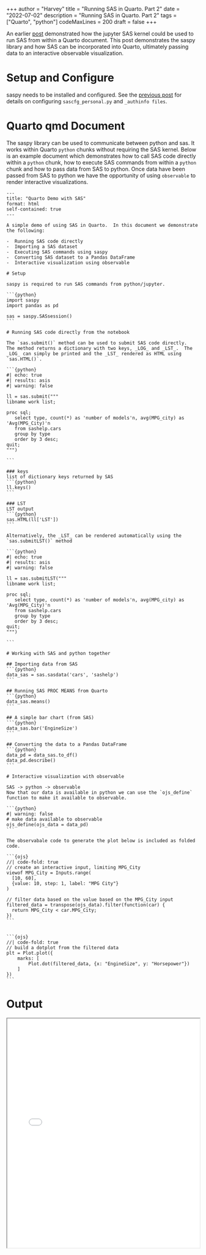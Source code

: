 +++
author = "Harvey"
title = "Running SAS in Quarto. Part 2"
date = "2022-07-02"
description = "Running SAS in Quarto. Part 2"
tags = ["Quarto", "python"]
codeMaxLines = 200
draft = false
+++

An earlier [post](/post/2022-06-27-quarto_sas/) demonstrated how the jupyter SAS kernel could be used to run SAS from within a Quarto document.  This post demonstrates the saspy library and how SAS can be incorporated into Quarto, ultimately passing data to an interactive observable visualization.

# Setup and Configure

saspy needs to be installed and configured.  See the [previous post](/post/2022-06-27-quarto_sas/) for details on configuring `sascfg_personal.py` and `_authinfo files`.

# Quarto qmd Document

The saspy library can be used to communicate between python and sas.  It works within Quarto `python` chunks without requiring the SAS kernel.  Below is an example document which demonstrates how to call SAS code directly within a `python` chunk, how to execute SAS commands from within a `python` chunk and how to pass data from SAS to python.  Once data have been passed from SAS to python we have the opportunity of using `observable` to render interactive visualizations.

~~~
---
title: "Quarto Demo with SAS"
format: html
self-contained: true
---

A simple demo of using SAS in Quarto.  In this document we demonstrate the following:

-  Running SAS code directly
-  Importing a SAS dataset
-  Executing SAS commands using saspy
-  Converting SAS dataset to a Pandas DataFrame
-  Interactive visualization using observable 

# Setup

saspy is required to run SAS commands from python/jupyter.

```{python}
import saspy
import pandas as pd

sas = saspy.SASsession()
```

# Running SAS code directly from the notebook

The `sas.submit()` method can be used to submit SAS code directly.  The method returns a dictionary with two keys, _LOG_ and _LST_.  The _LOG_ can simply be printed and the _LST_ rendered as HTML using `sas.HTML()`.

```{python}
#| echo: true
#| results: asis
#| warning: false

ll = sas.submit("""
libname work list;

proc sql;
   select type, count(*) as 'number of models'n, avg(MPG_city) as 'Avg(MPG_City)'n
   from sashelp.cars
   group by type
   order by 3 desc;
quit; 
""")

```

### keys
list of dictionary keys returned by SAS
```{python}
ll.keys()
```

### LST
LST output
```{python}
sas.HTML(ll['LST'])
```

Alternatively, the _LST_ can be rendered automatically using the `sas.submitLST()` method

```{python}
#| echo: true
#| results: asis
#| warning: false

ll = sas.submitLST("""
libname work list;

proc sql;
   select type, count(*) as 'number of models'n, avg(MPG_city) as 'Avg(MPG_City)'n
   from sashelp.cars
   group by type
   order by 3 desc;
quit; 
""")

```

# Working with SAS and python together

## Importing data from SAS
```{python}
data_sas = sas.sasdata('cars', 'sashelp')
```

## Running SAS PROC MEANS from Quarto
```{python}
data_sas.means()
```

## A simple bar chart (from SAS)
```{python}
data_sas.bar('EngineSize')
```

## Converting the data to a Pandas DataFrame
```{python}
data_pd = data_sas.to_df()
data_pd.describe()
```

# Interactive visualization with observable

SAS -> python -> observable   
Now that our data is available in python we can use the `ojs_define` function to make it available to observable.

```{python}
#| warning: false
# make data available to observable
ojs_define(ojs_data = data_pd)
```

The observabale code to generate the plot below is included as folded code.

```{ojs}
//| code-fold: true
// create an interactive input, limiting MPG_City
viewof MPG_City = Inputs.range(
  [10, 60], 
  {value: 10, step: 1, label: "MPG City"}
)

// filter data based on the value based on the MPG_City input
filtered_data = transpose(ojs_data).filter(function(car) {
  return MPG_City < car.MPG_City;
})
```


```{ojs}
//| code-fold: true
// build a dotplot from the filtered data
plt = Plot.plot({
    marks: [
        Plot.dot(filtered_data, {x: "EngineSize", y: "Horsepower"})
    ]
})
```
~~~

# Output

<iframe src="/outputs/quarto_02.html" width="100%" height="600px"></iframe>
